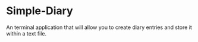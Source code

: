 # Simple-Diary
An terminal application that will allow you to create diary entries and store it within a text file.
